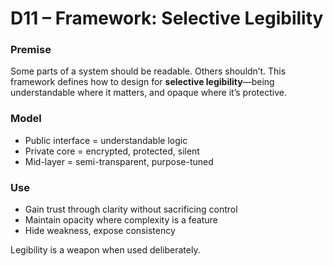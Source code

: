 # D11 – Framework: Selective Legibility

### Premise

Some parts of a system should be readable. Others shouldn’t. This framework defines how to design for **selective legibility**—being understandable where it matters, and opaque where it’s protective.

### Model

- Public interface = understandable logic
- Private core = encrypted, protected, silent
- Mid-layer = semi-transparent, purpose-tuned

### Use

- Gain trust through clarity without sacrificing control
- Maintain opacity where complexity is a feature
- Hide weakness, expose consistency

Legibility is a weapon when used deliberately.

